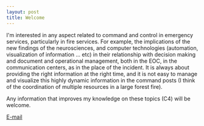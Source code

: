 ```yaml
---
layout: post
title: Welcome
---
```

I'm interested in any aspect related to command and control in emergency services, particularly in fire services. For example, the implications of the new findings of the neurosciences, and computer technologies (automation, visualization of information ... etc) in their relationship with decision making and document and operational management, both in the EOC, in the communication centers, as in the place of the incident. It is always about providing the right information at the right time, and it is not easy to manage and visualize this highly dynamic information in the command posts (I think of the coordination of multiple resources in a large forest fire).

Any information that improves my knowledge on these topics (C4) will be welcome.

[E-mail](mailto:jlredon@pm.me)

